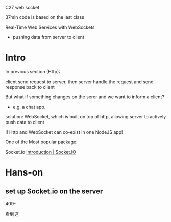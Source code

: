 C27 web socket

37min code is based on the last class



Real-Time Web Services with WebSockets

- pushing data from server to client



# Intro

In previous section (Http):

client send request to server, then server handle the request and send response back to client



But what if something changes on the serer and we want to inform a client?

+ e.g. a chat app. 

solution: WebSocket, which is built on top of http, allowing server to actively push data to client

:bangbang: Http and WebSocket can co-exist in one NodeJS app!



One of the Most popular package:

Socket.io [Introduction | Socket.IO](https://socket.io/docs/v4/)







# Hans-on

## set up Socket.io on the server 

409-

看到这



